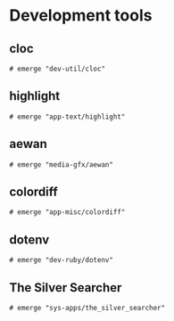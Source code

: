 # Development tools

## cloc

```ShellSession
# emerge "dev-util/cloc"
```

## highlight

```ShellSession
# emerge "app-text/highlight"
```

## aewan

```ShellSession
# emerge "media-gfx/aewan"
```

## colordiff

```ShellSession
# emerge "app-misc/colordiff"
```

## dotenv

```ShellSession
# emerge "dev-ruby/dotenv"
```

## The Silver Searcher

```ShellSession
# emerge "sys-apps/the_silver_searcher"
```
